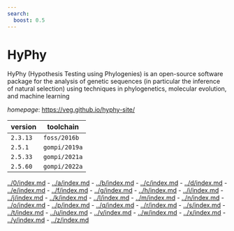 ```yaml
---
search:
  boost: 0.5
---
```

# HyPhy

HyPhy (Hypothesis Testing using Phylogenies) is an open-source software package   for the analysis of genetic sequences (in particular the inference of natural selection)   using techniques in phylogenetics, molecular evolution, and machine learning

*homepage*: <https://veg.github.io/hyphy-site/>

version | toolchain
--------|----------
``2.3.13`` | ``foss/2016b``
``2.5.1`` | ``gompi/2019a``
``2.5.33`` | ``gompi/2021a``
``2.5.60`` | ``gompi/2022a``

[../0/index.md](0) - [../a/index.md](a) - [../b/index.md](b) - [../c/index.md](c) - [../d/index.md](d) - [../e/index.md](e) - [../f/index.md](f) - [../g/index.md](g) - [../h/index.md](h) - [../i/index.md](i) - [../j/index.md](j) - [../k/index.md](k) - [../l/index.md](l) - [../m/index.md](m) - [../n/index.md](n) - [../o/index.md](o) - [../p/index.md](p) - [../q/index.md](q) - [../r/index.md](r) - [../s/index.md](s) - [../t/index.md](t) - [../u/index.md](u) - [../v/index.md](v) - [../w/index.md](w) - [../x/index.md](x) - [../y/index.md](y) - [../z/index.md](z)


